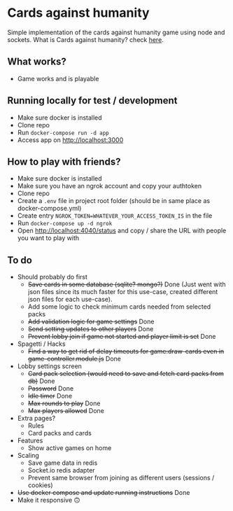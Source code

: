 # Cards against humanity

Simple implementation of the cards against humanity game using node and sockets. What is Cards against humanity? check [here](https://en.wikipedia.org/wiki/Cards_Against_Humanity).

## What works?

- Game works and is playable

## Running locally for test / development

- Make sure docker is installed
- Clone repo
- Run `docker-compose run -d app`
- Access app on [http://localhost:3000](http://localhost:3000)

## How to play with friends?

- Make sure docker is installed
- Make sure you have an ngrok account and copy your authtoken
- Clone repo
- Create a `.env` file in project root folder (should be in same place as docker-compose.yml)
- Create entry `NGROK_TOKEN=WHATEVER_YOUR_ACCESS_TOKEN_IS` in the file
- Run `docker-compose up -d ngrok`
- Open [http://localhost:4040/status](http://localhost:4040/status) and copy / share the URL with people you want to play with

## To do

- Should probably do first
  - ~~Save cards in some database (sqlite? mongo?)~~ Done (Just went with json files since its much faster for this use-case, created different json files for each use-case).
  - Add some logic to check minimum cards needed from selected packs
  - ~~Add validation logic for game settings~~ Done
  - ~~Send setting updates to other players~~ Done
  - ~~Prevent lobby join if game not started and player limit is set~~ Done
- Spagetti / Hacks
  - ~~Find a way to get rid of delay timeouts for game:draw-cards even in game-controller.module.js~~ Done
- Lobby settings screen
  - ~~Card pack selection (would need to save and fetch card packs from db)~~ Done
  - ~~Password~~ Done
  - ~~Idle timer~~ Done
  - ~~Max rounds to play~~ Done
  - ~~Max players allowed~~ Done
- Extra pages?
  - Rules
  - Card packs and cards
- Features
  - Show active games on home
- Scaling
  - Save game data in redis
  - Socket.io redis adapter
  - Prevent same browser from joining as different users (sessions / cookies)
- ~~Use docker compose and update running instructions~~ Done
- Make it responsive :upside_down_face:

